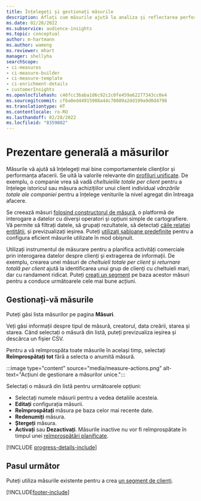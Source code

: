 ```yaml
---
title: Înțelegeți și gestionați măsurile
description: Aflați cum măsurile ajută la analiza și reflectarea performanței afacerii dvs.
ms.date: 02/28/2022
ms.subservice: audience-insights
ms.topic: conceptual
author: m-hartmann
ms.author: wameng
ms.reviewer: mhart
manager: shellyha
searchScope:
- ci-measures
- ci-measure-builder
- ci-measure-template
- ci-enrichment-details
- customerInsights
ms.openlocfilehash: c46fcc3baba1d6c92c2c0fe459a62277343cc0e4
ms.sourcegitcommit: cf6a0ed44915908a44c70889a2dd199a9d0d4798
ms.translationtype: HT
ms.contentlocale: ro-RO
ms.lasthandoff: 02/28/2022
ms.locfileid: "8359802"
---
```

# <a name="measures-overview"></a>Prezentare generală a măsurilor

Măsurile vă ajută să înțelegeți mai bine comportamentele clienților și performanța afacerii. Se uită la valorile relevante din [profiluri unificate](data-unification.md). De exemplu, o companie vrea să vadă *cheltuielile totale per client* pentru a înțelege istoricul sau măsura achizițiilor unui client individual *vânzările totale ale companiei* pentru a înțelege veniturile la nivel agregat din întreaga afacere.  

Se creează măsuri [folosind constructorul de măsură](measure-builder.md), o platformă de interogare a datelor cu diverși operatori și opțiuni simple de cartografiere. Vă permite să filtrați datele, să grupați rezultatele, să detectați [căile relației entității](relationships.md), și previzualizați ieșirea. Puteți [utilizați șabloane predefinite](measure-templates.md) pentru a configura eficient măsurile utilizate în mod obișnuit.

Utilizați instrumentul de măsurare pentru a planifica activități comerciale prin interogarea datelor despre clienți și extragerea de informații. De exemplu, crearea unei măsuri de *cheltuieli totale per client* și *returnare totală per client* ajută la identificarea unui grup de clienți cu cheltuieli mari, dar cu randament ridicat. Puteți [creați un segment](segments.md) pe baza acestor măsuri pentru a conduce următoarele cele mai bune acțiuni. 

## <a name="manage-your-measures"></a>Gestionați-vă măsurile

Puteți găsi lista măsurilor pe pagina **Măsuri**.

Veți găsi informații despre tipul de măsură, creatorul, data creării, starea și starea. Când selectați o măsură din listă, puteți previzualiza ieșirea și descărca un fișier CSV.

Pentru a vă reîmprospăta toate măsurile în același timp, selectați **Reîmprospătați tot** fără a selecta o anumită măsură.

:::image type="content" source="media/measure-actions.png" alt-text="Acțiuni de gestionare a măsurilor unice.":::

Selectați o măsură din listă pentru următoarele opțiuni:

- Selectați numele măsurii pentru a vedea detaliile acesteia.
- **Editați** configurația măsurii.
- **Reîmprospătați** măsura pe baza celor mai recente date.
- **Redenumiți** măsura.
- **Ștergeți** măsura.
- **Activați** sau **Dezactivați**. Măsurile inactive nu vor fi reîmprospătate în timpul unei [reîmprospătări planificate](system.md#schedule-tab).

[!INCLUDE [progress-details-include](../includes/progress-details-pane.md)]

## <a name="next-step"></a>Pasul următor

Puteți utiliza măsurile existente pentru a crea [un segment de clienți](segments.md).

[!INCLUDE[footer-include](../includes/footer-banner.md)]
